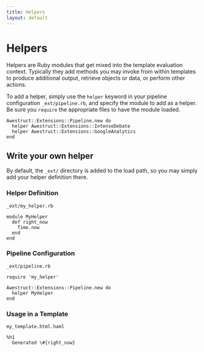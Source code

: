 ```yaml
---
title: Helpers
layout: default
---
```


# Helpers

Helpers are Ruby modules that get mixed into the template evaluation
context.  Typically they add methods you may invoke from within
templates to produce additional output, retrieve objects or data,
or perform other actions.

To add a helper, simply use the `helper` keyword in your pipeline
configuration `_ext/pipeline.rb`, and specify the module to add as
a helper.  Be sure you `require` the appropriate files to have
the module loaded.

    Awestruct::Extensions::Pipeline.new do
      helper Awestruct::Extensions::IntenseDebate
      helper Awestruct::Extensions::GoogleAnalytics
    end

## Write your own helper

By default, the `_ext/` directory is added to the load path, so you may
simply add your helper definition there.


### Helper Definition

`_ext/my_helper.rb`

    module MyHelper
      def right_now
        Time.now
      end
    end

### Pipeline Configuration

`_ext/pipeline.rb`

    require 'my_helper'

    Awestruct::Extensions::Pipeline.new do
      helper MyHelper
    end

### Usage in a Template

`my_template.html.haml`

    %h1
      Generated \#{right_now}

